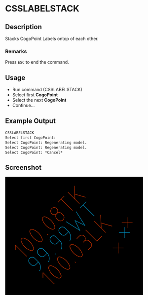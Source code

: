 # CSSLABELSTACK

## Description

Stacks CogoPoint Labels ontop of each other.

### Remarks

Press `ESC` to end the command.

## Usage

* Run command (CSSLABELSTACK)
* Select first **CogoPoint**
* Select the next **CogoPoint**
* Continue...

## Example Output

```
CSSLABELSTACK
Select first CogoPoint:
Select CogoPoint: Regenerating model.
Select CogoPoint: Regenerating model.
Select CogoPoint: *Cancel*
```

## Screenshot

![Label stack](../../../images/screenshots/labelstack.png)